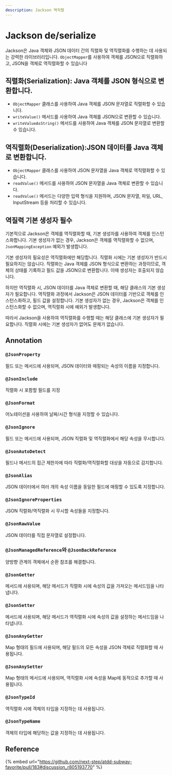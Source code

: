 ```yaml
---
description: Jackson 역직렬
---
```


# Jackson de/serialize

Jackson은 Java 객체와 JSON 데이터 간의 직렬화 및 역직렬화를 수행하는 데 사용되는 강력한 라이브러리입니다. `ObjectMapper`를 사용하여 객체를 JSON으로 직렬화하고, JSON을 객체로 역직렬화할 수 있습니다

## 직렬화(Serialization): Java 객체를 JSON 형식으로 변환합니다.

* `ObjectMapper` 클래스를 사용하여 Java 객체를 JSON 문자열로 직렬화할 수 있습니다.
* `writeValue()` 메서드를 사용하여 Java 객체를 JSON으로 변환할 수 있습니다.
* `writeValueAsString()` 메서드를 사용하여 Java 객체를 JSON 문자열로 변환할 수 있습니다.

## 역직렬화(Deserialization):JSON 데이터를 Java 객체로 변환합니다.

* `ObjectMapper` 클래스를 사용하여 JSON 문자열을 Java 객체로 역직렬화할 수 있습니다.
* `readValue()` 메서드를 사용하여 JSON 문자열을 Java 객체로 변환할 수 있습니다.
* `readValue()` 메서드는 다양한 입력 형식을 지원하며, JSON 문자열, 파일, URL, InputStream 등을 처리할 수 있습니다.

##



## 역질력 기본 생성자 필수

기본적으로 Jackson은 객체를 역직렬화할 때, 기본 생성자를 사용하여 객체를 인스턴스화합니다. 기본 생성자가 없는 경우, Jackson은 객체를 역직렬화할 수 없으며, `JsonMappingException` 예외가 발생합니다.

기본 생성자의 필요성은 역직렬화에만 해당합니다. 직렬화 시에는 기본 생성자가 반드시 필요하지는 않습니다. 직렬화는 Java 객체를 JSON 형식으로 변환하는 과정이므로, 객체의 상태를 기록하고 필드 값을 JSON으로 변환합니다. 이때 생성자는 호출되지 않습니다.

하지만 역직렬화 시, JSON 데이터를 Java 객체로 변환할 때, 해당 클래스의 기본 생성자가 필요합니다. 역직렬화 과정에서 Jackson은 JSON 데이터를 기반으로 객체를 인스턴스화하고, 필드 값을 설정합니다. 기본 생성자가 없는 경우, Jackson은 객체를 인스턴스화할 수 없으며, 역직렬화 시에 예외가 발생합니다.

따라서 Jackson을 사용하여 역직렬화를 수행할 때는 해당 클래스에 기본 생성자가 필요합니다. 직렬화 시에는 기본 생성자가 없어도 문제가 없습니다.

## Annotation

### `@JsonProperty`

필드 또는 메서드에 사용되며, JSON 데이터와 매핑되는 속성의 이름을 지정합니다.

### `@JsonInclude`

직렬화 시 포함할 필드를 지정

### `@JsonFormat`&#x20;

어노테이션을 사용하여 날짜/시간 형식을 지정할 수 있습니다.

### `@JsonIgnore`

필드 또는 메서드에 사용되며, JSON 직렬화 및 역직렬화에서 해당 속성을 무시합니다.

### `@JsonAutoDetect`&#x20;

필드나 메서드의 접근 제한자에 따라 직렬화/역직렬화할 대상을 자동으로 감지합니다.

### `@JsonAlias`

JSON 데이터에서 여러 개의 속성 이름을 동일한 필드에 매핑할 수 있도록 지정합니다.

### `@JsonIgnoreProperties`

JSON 직렬화/역직렬화 시 무시할 속성들을 지정합니다.

### `@JsonRawValue`

JSON 데이터를 직접 문자열로 설정합니다.

### `@JsonManagedReference`와 `@JsonBackReference`

양방향 관계의 객체에서 순환 참조를 해결합니다.

### `@JsonGetter`

메서드에 사용되며, 해당 메서드가 직렬화 시에 속성의 값을 가져오는 메서드임을 나타냅니다.

### `@JsonSetter`

메서드에 사용되며, 해당 메서드가 역직렬화 시에 속성의 값을 설정하는 메서드임을 나타냅니다.

### `@JsonAnyGetter`

Map 형태의 필드에 사용되며, 해당 필드의 모든 속성을 JSON 객체로 직렬화할 때 사용됩니다.

### `@JsonAnySetter`

Map 형태의 메서드에 사용되며, 역직렬화 시에 속성을 Map에 동적으로 추가할 때 사용됩니다.

### `@JsonTypeId`

역직렬화 시에 객체의 타입을 지정하는 데 사용됩니다.

### `@JsonTypeName`

객체의 타입에 해당하는 값을 지정하는 데 사용됩니다.

## Reference

{% embed url="https://github.com/next-step/atdd-subway-favorite/pull/183#discussion_r805193770" %}
